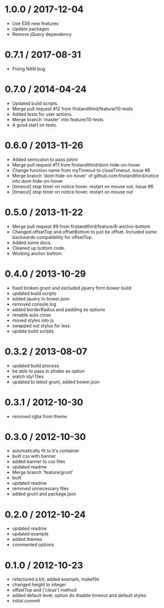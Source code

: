 1.0.0 / 2017-12-04
==================

  * Use ES6 new features
  * Update packages
  * Remove jQuery dependency

0.7.1 / 2017-08-31
==================

  * Fixing NAN bug

0.7.0 / 2014-04-24
==================

  * Updated build scripts.
  * Merge pull request #12 from firstandthird/feature/10-tests
  * Added tests for user actions.
  * Merge branch 'master' into feature/10-tests
  * A good start on tests.

0.6.0 / 2013-11-26
==================

 * Added semicolon to pass jshint
 * Merge pull request #11 from firstandthird/dont-hide-on-hover
 * Change function name from myTimeout to closeTimeout. Issue #6
 * Merge branch 'dont-hide-on-hover' of github.com:firstandthird/notice into dont-hide-on-hover
 * [timeout] stop timer on notice hover. restart on mouse out. Issue #6
 * [timeout] stop timer on notice hover. restart on mouse out

0.5.0 / 2013-11-22
==================

 * Merge pull request #9 from firstandthird/feature/8-anchor-bottom
 * Changed offsetTop and offsetBottom to just be offset. Included some backwards compatibility for offsetTop.
 * Added some docs.
 * Cleaned up bottom code.
 * Working anchor bottom.

0.4.0 / 2013-10-29
==================

  * fixed broken grunt and excluded jquery form bower build
  * updated build scripts
  * added jquery to bower.json
  * removed console.log
  * added borderRadius and padding as options
  * renable auto close
  * moved styles into js
  * swapped out stylus for less
  * update build scripts

0.3.2 / 2013-08-07
==================

  * updated build process
  * be able to pass in zIndex as option
  * watch styl files
  * updated to latest grunt, added bower.json

0.3.1 / 2012-10-30
==================

  * removed rgba from theme

0.3.0 / 2012-10-30
==================

  * automatically fit to it's container
  * built css with banner
  * added banner to css files
  * updated readme
  * Merge branch 'feature/grunt'
  * built
  * updated readme
  * removed unnecessary files
  * added grunt and package.json

0.2.0 / 2012-10-24
==================

  * updated readme
  * updated example
  * added themes
  * commented options

0.1.0 / 2012-10-23
==================

  * refactored a bit, added example, makefile
  * changed height to integer
  * offsetTop and ('close') method
  * added default level, option do disable timeout and default styles
  * initial commit
